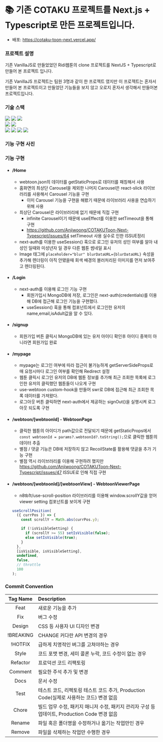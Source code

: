 # 📚 기존 COTAKU 프로젝트를 Next.js + Typescript로 만든 프로젝트입니다.

- 배포: https://cotaku-toon-next.vercel.app/

### 프로젝트 설명

기존 VanillaJS로 만들었었던 Ridi웹툰의 clone 프로젝트를 NextJS + Typescript로 만들어 본 프로젝트 입니다.

기존 VanillaJS 프로젝트는 팀원 3명과 같이 한 프로젝트 였지만 이 프로젝트는 혼자서 만들어 본 프로젝트이고 만들었던 기능들을 보지 않고 오로지 혼자서 생각해서 만들어본 프로젝트입니다.

### 기술 스택

<img src="https://img.shields.io/badge/react-%2320232a.svg?style=for-the-badge&logo=react&logoColor=%2361DAFB"> <img src="https://img.shields.io/badge/typescript-%23007ACC.svg?style=for-the-badge&logo=typescript&logoColor=white"> <img src="https://img.shields.io/badge/Next-black?style=for-the-badge&logo=next.js&logoColor=white"> <br /> <img src="https://img.shields.io/badge/recoil-blue?style=for-the-badge&logo=redux"> <img src="https://img.shields.io/badge/styled--components-DB7093?style=for-the-badge&logo=styled-components&logoColor=white"> <br />
<img src="https://img.shields.io/badge/NextAuth-black?style=for-the-badge&logo=next.js&logoColor=white"> <img src="https://img.shields.io/badge/MongoDB-%234ea94b.svg?style=for-the-badge&logo=mongodb&logoColor=white"> <img src="https://img.shields.io/badge/vercel-%23000000.svg?style=for-the-badge&logo=vercel&logoColor=white"> <img src="https://img.shields.io/badge/ESLint-4B3263?style=for-the-badge&logo=eslint&logoColor=white">

### 기능 구현 사진



### 기능 구현

- #### /Home
  - webtoon.json의 데이터를 getStaticProps로 데이터를 패칭해서 사용
  - 홈화면의 최상단 Carousel을 제외한 나머지 Carousel은 react-slick 라이브러리를 사용해서 Carousel 기능을 구현
    - 이미 Carousel 기능을 구현을 해봤기 때문에 라이브러리 사용을 연습하기 위해 사용
  - 최상단 Carousel은 라이브러리에 없기 때문에 직접 구현
    - infinite Carousel이기 때문에 useEffect를 이용한 setTimeout을 통해 구현
    - https://github.com/Anjiwoong/COTAKUToon-Next-Typescript/issues/64 setTimeout 사용 실수로 인한 ISSUE정리
  - next-auth를 이용한 useSession() 훅으로 로그인 유저의 성인 여부를 알아 내 성인 일때와 미성년자 일 경우 다른 웹툰 썸네일 표시
  - Image 태그에 `placeholder="blur" blurDataURL={blurDataURL}` 속성을 추가해 렌더링이 아직 안됐을때 회색 배경의 블러처리된 이미지를 먼저 보여주고 렌더링된다.
- #### /Login
  - next-auth를 이용해 로그인 기능 구현
    - 회원가입시 MongoDB에 저장, 로그인은 next-auth(credentials)를 이용해 DB에 접근해 로그인 기능을 구현했다.
    - useSession() 훅을 통해 컴포넌트에서 로그인한 유저의 name,email,isAdult값을 알 수 있다.
- #### /signup
  - 회원가입 버튼 클릭시 MongoDB에 있는 유저 아이디 확인후 아이디 중복이 아니라면 회원가입 완료
- #### /mypage
  - mypage는 로그인 여부에 따라 접근이 불가능하게 getServerSideProps로 매 요청시마다 로그인 여부를 확인해 Redirect 설정
  - 웹툰 클릭시 로그인 유저의 DB에 웹툰 정보를 추가해 최근 조회한 목록에 로그인한 유저의 클릭했던 웹툰들이 나오게 구현
  - use-webtoon custom-hook을 만들어 swr로 DB에 접근해 최근 조회한 목록 데이터를 가져왔다.
  - 로그아웃 버튼 클릭하면 next-auth에서 제공하는 signOut()을 실행시켜 로그아웃 되도록 구현
- #### /webtoon/[webtoonId] - WebtoonPage

  - 클릭한 웹툰의 아이디가 path값으로 전달되기 때문에 getStaticProps에서 ` const webtoonId = params?.webtoonId?.toString();`으로 클릭한 웹툰의 데이터 추출
  - 별점 / 댓글 기능은 DB에 저장하지 않고 RecoilState를 활용해 댓글을 추가 기능 구현
  - 별점 역시 라이브러리를 이용해 구현하려 했지만 https://github.com/Anjiwoong/COTAKUToon-Next-Typescript/issues/47 ISSUE로 인해 직접 구현

- #### /webtoon/[webtoonId]/[webtoonView] - WebtoonViewerPage

  - n8tb1t/use-scroll-position 라이브러리를 이용해 window.scrollY값을 얻어 viewer setting 컴포넌트를 보이게 구현

  ```js
  useScrollPosition(
    ({ currPos }) => {
      const scrollY = Math.abs(currPos.y);

      if (!isVisibleSetting) {
        if (scrollY >= 55) setIsVisible(false);
        else setIsVisible(true);
      }
    },
    [isVisible, isVisibleSetting],
    undefined,
    false,
    // throttle
    100
  );
  ```

### Commit Convention

| Tag Name  | Description                                                                                   |
| :-------: | :-------------------------------------------------------------------------------------------- |
|   Feat    | 새로운 기능을 추가                                                                            |
|    Fix    | 버그 수정                                                                                     |
|  Design   | CSS 등 사용자 UI 디자인 변경                                                                  |
| !BREAKING | CHANGE 커다란 API 변경의 경우                                                                 |
|  !HOTFIX  | 급하게 치명적인 버그를 고쳐야하는 경우                                                        |
|   Style   | 코드 포맷 변경, 세미 콜론 누락, 코드 수정이 없는 경우                                         |
| Refactor  | 프로덕션 코드 리팩토링                                                                        |
|  Comment  | 필요한 주석 추가 및 변경                                                                      |
|   Docs    | 문서 수정                                                                                     |
|   Test    | 테스트 코드, 리펙토링 테스트 코드 추가, Production Code(실제로 사용하는 코드) 변경 없음       |
|   Chore   | 빌드 업무 수정, 패키지 매니저 수정, 패키지 관리자 구성 등 업데이트, Production Code 변경 없음 |
|  Rename   | 파일 혹은 폴더명을 수정하거나 옮기는 작업만인 경우                                            |
|  Remove   | 파일을 삭제하는 작업만 수행한 경우                                                            |
